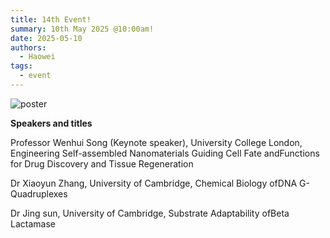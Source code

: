 ```yaml
---
title: 14th Event!
summary: 10th May 2025 @10:00am!
date: 2025-05-10
authors:
  - Haowei
tags:
  - event
---
```


![poster](240510.jpg)

**Speakers and titles**

Professor Wenhui Song (Keynote speaker), University College London, Engineering Self-assembled Nanomaterials Guiding Cell Fate andFunctions for Drug Discovery and Tissue Regeneration

Dr Xiaoyun Zhang, University of Cambridge, Chemical Biology ofDNA G-Quadruplexes

Dr Jing sun, University of Cambridge, Substrate Adaptability ofBeta Lactamase
